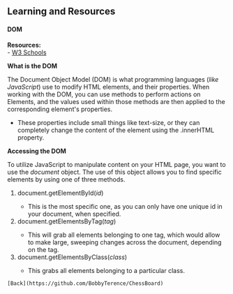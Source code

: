 ## Learning and Resources
#### DOM
  **Resources:**<br>
	- [W3 Schools](https://www.w3schools.com/js/js_htmldom.asp)

  **What is the DOM**
 	<p>The Document Object Model (DOM) is what programming languages (*like JavaScript*) use to modify HTML elements, and their properties.
	When working with the DOM, you can use methods to perform actions on Elements, and the values used within those methods are then applied to the corresponding element's properties.</p>
		<ul>
            <li>These properties include small things like text-size, or they can completely change the content of the element using the .innerHTML property.</li>
        </ul>

  **Accessing the DOM**
 	<p>To utilize JavaScript to manipulate content on your HTML page, you want to use the *document* object. The use of this object allows you to find specific elements by using one of three methods.</p>
    <ol>
        <li>document.getElementById(*id*)</li>
        <ul>
            <li>This is the most specific one, as you can only have one unique id in your document, when specified.</li>
        </ul>
        <li>document.getElementsByTag(*tag*)</li>
        <ul>
            <li>This will grab all elements belonging to one tag, which would allow to make large, sweeping changes across the document, depending on the tag.</li>
        </ul>
        <li>document.getElementsByClass(*class*)</li>
        <ul>
            <li>This grabs all elements belonging to a particular class.</li>
        </ul>
    </ol>

    [Back](https://github.com/BobbyTerence/ChessBoard)